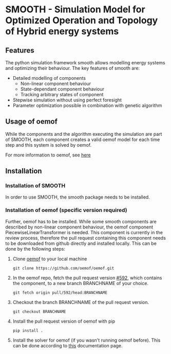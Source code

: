 # SMOOTH - Simulation Model for Optimized Operation and Topology of Hybrid energy systems

## Features 
The python simulation framework smooth allows modelling energy systems and optimizing their behaviour. 
The key features of smooth are:

* Detailed modelling of components
    * Non-linear component behaviour
    * State-dependant component behaviour 
    * Tracking arbitrary states of component
* Stepwise simulation without using perfect foresight 
* Parameter optimization possible in combination with genetic algorithm

## Usage of oemof
While the components and the algorithm executing the simulation are part of SMOOTH, each component
creates a valid oemof model for each time step and this system is solved by oemof.

For more information to oemof, see [here](https://github.com/oemof/oemof)

## Installation
### Installation of SMOOTH 
In order to use SMOOTH, the smooth package needs to be installed. 

### Installation of oemof (specific version required)
Further, oemof has to be installed. 
While some smooth components are described by non-linear component behaviour, the oemof component 
PiecewiseLinearTransformer is needed. This component is currently in the review process, therefore 
the pull request containing this component needs to be downloaded from github directly and installed
locally. This can be done by the following steps: 

1. Clone [oemof](https://github.com/oemof/oemof) to your local machine 
    ```
    git clone https://github.com/oemof/oemof.git
    ```
2. In the oemof repo, fetch the pull request version [#592](https://github.com/oemof/oemof/pull/592),
which contains the component, to a new branch BRANCHNAME of your choice.
    ```
    git fetch origin pull/592/head:BRANCHNAME
    ```
3. Checkout the branch BRANCHNAME of the pull request version. 
    ```
    git checkout BRANCHNAME
    ```
4. Install the pull request version of oemof with pip
    ```
    pip install .
    ```
5. Install the solver for oemof (if you wasn't running oemof before). This can be done according to 
[this](https://oemof.readthedocs.io/en/stable/installation_and_setup.html#installation-and-setup-label)
documentation page.

















